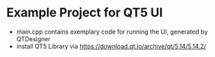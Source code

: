 # Example Project for QT5 UI

- main.cpp contains exemplary code for running the UI, generated by QTDesigner
- install QT5 Library via https://download.qt.io/archive/qt/5.14/5.14.2/
